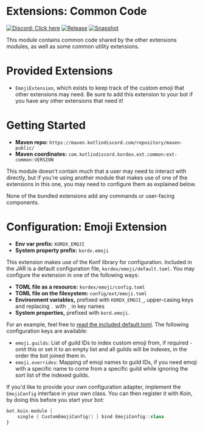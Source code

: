 # Extensions: Common Code

[![Discord: Click here](https://img.shields.io/static/v1?label=Discord&message=Click%20here&color=7289DA&style=for-the-badge&logo=discord)](https://discord.gg/gjXqqCS) [![Release](https://img.shields.io/nexus/r/com.kotlindiscord.kordex.ext.common/ext-common?nexusVersion=3&logo=gradle&color=blue&label=Release&server=https%3A%2F%2Fmaven.kotlindiscord.com&style=for-the-badge)](https://maven.kotlindiscord.com/#browse/browse:maven-releases:ext.common%2Fext-common) [![Snapshot](https://img.shields.io/nexus/s/com.kotlindiscord.kordex.ext.common/ext-common?logo=gradle&color=orange&label=Snapshot&server=https%3A%2F%2Fmaven.kotlindiscord.com&style=for-the-badge)](https://maven.kotlindiscord.com/#browse/browse:maven-snapshots:ext.common%2Fext-common)

This module contains common code shared by the other extensions modules, as well as some common utility extensions.

# Provided Extensions

* `EmojiExtension`, which exists to keep track of the custom emoji that other extensions may need.
  Be sure to add this extension to your bot if you have any other extensions that need it!

# Getting Started

* **Maven repo:** `https://maven.kotlindiscord.com/repository/maven-public/`
* **Maven coordinates:** `com.kotlindiscord.kordex.ext.common:ext-common:VERSION`

This module doesn't contain much that a user may need to interact with directly, but if you're using another module
that makes use of one of the extensions in this one, you may need to configure them as explained below.

None of the bundled extensions add any commands or user-facing components.

# Configuration: Emoji Extension

* **Env var prefix:** `KORDX_EMOJI`
* **System property prefix:** `kordx.emoji`

This extension makes use of the Konf library for configuration. Included in the JAR is a default configuration file,
`kordex/emoji/default.toml`. You may configure the extension in one of the following ways:

* **TOML file as a resource:** `kordex/emoji/config.toml`
* **TOML file on the filesystem:** `config/ext/emoji.toml`
* **Environment variables,** prefixed with `KORDX_EMOJI_`, upper-casing keys and replacing `.` with `_` in key names
* **System properties,** prefixed with `kord.emoji.`

For an example, feel free to [read the included default.toml](src/main/resources/kordex/emoji/default.toml). The
following configuration keys are available:

* `emoji.guilds`: List of guild IDs to index custom emoji from, if required - omit this or set it to an empty list and all guilds will be indexes, in the order the bot joined them in.
* `emoji.overrides`: Mapping of emoji names to guild IDs, if you need emoji with a specific name to come from a specific guild while ignoring the sort list of the indexed guilds.

If you'd like to provide your own configuration adapter, implement the `EmojiConfig` interface in your own class. You
can then register it with Koin, by doing this before you start your bot:

```kotlin
bot.koin.module {
    single { CustomEmojiConfig() } bind EmojiConfig::class
}
```
